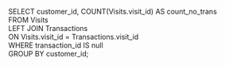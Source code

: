 SELECT customer_id, COUNT(Visits.visit_id) AS count_no_trans
<br>
FROM Visits
<br>
LEFT JOIN Transactions
<br>
ON Visits.visit_id = Transactions.visit_id
<br>
WHERE transaction_id IS null
<br>
GROUP BY customer_id;
